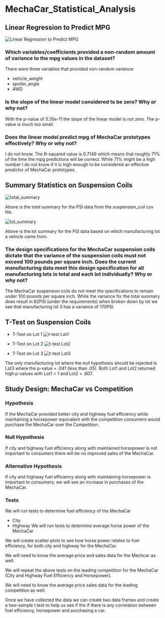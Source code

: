 # MechaCar_Statistical_Analysis

## Linear Regression to Predict MPG

![Linear Regression to Predict MPG](https://user-images.githubusercontent.com/115502048/218184125-f4bfd4bb-0219-4cb8-8870-9a05f3216785.png)

### Which variables/coefficients provided a non-random amount of variance to the mpg values in the dataset?

There were three variables that provided non-random varience:
* vehicle_weight
* spoiler_angle
* AWD

### Is the slope of the linear model considered to be zero? Why or why not?

With the p-value of 5.35e-11 the slope of the linear model is not zero. The p-value is much too small.

### Does the linear model predict mpg of MechaCar prototypes effectively? Why or why not?

I do not know. The R-squared value is 0.7149 which means that roughly 71% of the time the mpg predictions will be correct. While 71% might be a high number I do not know if it is high enough to be considered an effective predictor of MechaCar prototypes. 

## Summary Statistics on Suspension Coils

![total_summary](https://user-images.githubusercontent.com/115502048/218184188-508af859-9d32-4036-b22e-f6ffd6850eef.png)

Above is the total summary for the PSI data from the suspension_coil csv file.

![lot_summary](https://user-images.githubusercontent.com/115502048/218184228-1a8c0141-bbb7-4c8a-8390-f242df97e905.png)

Above is the lot summary for the PSI data based on which manufacturing lot a vehicle came from.

### The design specifications for the MechaCar suspension coils dictate that the variance of the suspension coils must not exceed 100 pounds per square inch. Does the current manufacturing data meet this design specification for all manufacturing lots in total and each lot individually? Why or why not?

The MechaCar suspension coils do not meet the specifications to remain under 100 pounds per square inch. While the variance for the total summary does result in 62PSI (under the requirements) when broken down by lot we see that manufacturing lot 3 has a variance of 170PSI.

## T-Test on Suspension Coils

* T-Test on Lot 1
![t-test Lot1](https://user-images.githubusercontent.com/115502048/218184277-c1aa5d10-c2a9-4325-9cdd-0594fb432216.png)

* T-Test on Lot 2
![t-test Lot2](https://user-images.githubusercontent.com/115502048/218184314-1780892f-e39b-4baa-af99-cda4870c090c.png)

* T-Test on Lot 3
![t-test Lot3](https://user-images.githubusercontent.com/115502048/218184343-0b1984f9-9ff1-4da0-8559-e8289481e8b0.png)

The only manufacturing lot where the null hypothesis should be rejected is Lot3 where the 
p-value = .041 (less than .05). Both Lot1 and Lot2 returned high p-values with Lot1 = 1 and Lot2 = .607.

## Study Design: MechaCar vs Competition

### Hypothesis

If the MechaCar provided better city and highway fuel efficiency while maintaining a horsepower equivalent with the competition consumers would purchase the MechaCar over the Competition.

### Null Hypothesis

If city and highway fuel efficiency along with maintained horsepower is not important to consumers there will be no improved sales of the MechaCar.

### Alternative Hypothesis

If city and highway fuel efficiency along with maintaining horsepower is important to consumers, we will see an increase in purchases of the MechaCar.

### Tests

We will run tests to determine fuel efficiency of the MechaCar
* City
* Highway
We will run tests to determine average horse power of the MechaCar

We will create scatter plots to see how horse power relates to fuel efficiency, for both city and highway for the MechaCar.

We will need to know the average price and sales data for the Mechcar as well.

We will repeat the above tests on the leading competition for the MechaCar (City and Highway Fuel Efficiency and Horsepower).

We will need to know the average price sales data for the leading competition as well.

Once we have collected the data we can create two data frames and create a two-sample t.test to help us see if the  if there is any correlation between fuel efficiency, horsepower and purchasing a car. 

